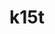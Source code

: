 ---
facebook: https://www.facebook.com/k15tsoftware/
linkedin: https://www.linkedin.com/company/k15t-software-gmbh
logohandle: k15t
sort: k15t
title: k15t
twitter: https://x.com/k15tsoftware
website: https://www.k15t.com/
xing: https://www.xing.com/companies/k15tsoftwaregmbh
youtube: https://youtube.com/user/k15tsoftware
---